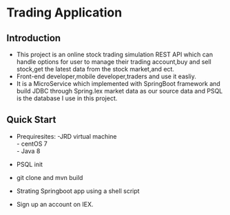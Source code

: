 # Trading Application
## Introduction
- This project is an online stock trading simulation REST API which can handle options for user to manage their trading account,buy and sell stock,get the latest data from the stock market,and ect.
- Front-end developer,mobile developer,traders and use it easliy.
- It is a MicroService which implemented with SpringBoot framework and build JDBC through Spring.Iex market data as our source data and PSQL is the database I use in this project.

## Quick Start
- Prequiresites:
      \-JRD virtual machine       
      \- centOS 7        
      \- Java 8        
            
- PSQL init
- git clone and mvn build
- Strating Springboot app using a shell script
- Sign up an account on IEX.
